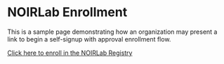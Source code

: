 # NOIRLab Enrollment

This is a sample page demonstrating how an organization may
present a link to begin a self-signup with approval enrollment
flow.

[Click here to enroll in the NOIRLab Registry](https://registry-test.cilogon.org/registry/co_petitions/start/coef:679)


